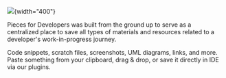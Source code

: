 [//]: # (title: Highlights & Benefits)

![](/MATERIAL_TYPES.png){width="400"}

Pieces for Developers was built from the ground up to serve as a centralized place to save all types of materials and resources related to a developer's work-in-progress journey.

Code snippets, scratch files,  screenshots, UML diagrams, links, and more. Paste something from your clipboard, drag & drop, or save it directly in IDE via our plugins.





